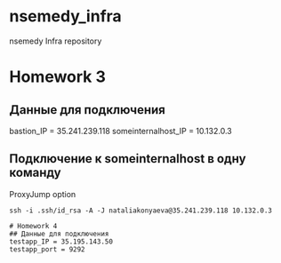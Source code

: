 # nsemedy_infra
nsemedy Infra repository

# Homework 3
## Данные для подключения

bastion_IP = 35.241.239.118
someinternalhost_IP = 10.132.0.3

## Подключение к someinternalhost в одну команду
ProxyJump option

``` 
ssh -i .ssh/id_rsa -A -J nataliakonyaeva@35.241.239.118 10.132.0.3

# Homework 4
## Данные для подключения
testapp_IP = 35.195.143.50
testapp_port = 9292
